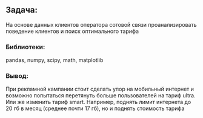 ## Задача:

На основе данных клиентов оператора сотовой связи проанализировать поведение клиентов и поиск оптимального тарифа


### Библиотеки:
pandas, numpy, scipy, math, matplotlib


### Вывод:

При рекламной кампании стоит сделать упор на мобильный интернет и возможно попытаться перетянуть больше пользователей на тариф ultra. Или же изменить тариф smart. Например, поднять лимит интернета до 20 гб в месяц (среднее почти 17 гб), но и поднять стоимость тарифа
